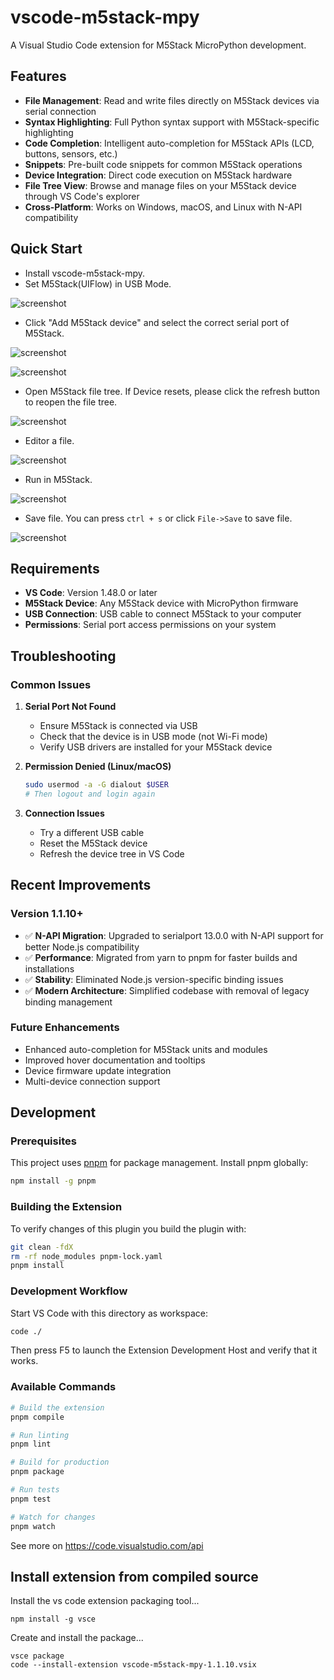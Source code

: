 # vscode-m5stack-mpy

A Visual Studio Code extension for M5Stack MicroPython development.

## Features

- **File Management**: Read and write files directly on M5Stack devices via serial connection
- **Syntax Highlighting**: Full Python syntax support with M5Stack-specific highlighting
- **Code Completion**: Intelligent auto-completion for M5Stack APIs (LCD, buttons, sensors, etc.)
- **Snippets**: Pre-built code snippets for common M5Stack operations
- **Device Integration**: Direct code execution on M5Stack hardware
- **File Tree View**: Browse and manage files on your M5Stack device through VS Code's explorer
- **Cross-Platform**: Works on Windows, macOS, and Linux with N-API compatibility

## Quick Start

- Install vscode-m5stack-mpy.
- Set M5Stack(UIFlow) in USB Mode.

![screenshot](./resources/quick-start-7.JPG)

- Click "Add M5Stack device" and select the correct serial port of M5Stack.

![screenshot](https://github.com/curdeveryday/vscode-m5stack-mpy/raw/master/resources/quick-start-1.png)

![screenshot](https://github.com/curdeveryday/vscode-m5stack-mpy/raw/master/resources/quick-start-2.png)

- Open M5Stack file tree. If Device resets, please click the refresh button to reopen the file tree.

![screenshot](https://github.com/curdeveryday/vscode-m5stack-mpy/raw/master/resources/quick-start-3.png)

- Editor a file.

![screenshot](https://github.com/curdeveryday/vscode-m5stack-mpy/raw/master/resources/quick-start-4.png)

- Run in M5Stack.

![screenshot](https://github.com/curdeveryday/vscode-m5stack-mpy/raw/master/resources/quick-start-5.png)

- Save file. You can press `ctrl + s` or click `File->Save` to save file.

![screenshot](https://github.com/curdeveryday/vscode-m5stack-mpy/raw/master/resources/quick-start-6.png)

## Requirements

- **VS Code**: Version 1.48.0 or later
- **M5Stack Device**: Any M5Stack device with MicroPython firmware
- **USB Connection**: USB cable to connect M5Stack to your computer
- **Permissions**: Serial port access permissions on your system

## Troubleshooting

### Common Issues

1. **Serial Port Not Found**
   - Ensure M5Stack is connected via USB
   - Check that the device is in USB mode (not Wi-Fi mode)
   - Verify USB drivers are installed for your M5Stack device

2. **Permission Denied (Linux/macOS)**
   ```bash
   sudo usermod -a -G dialout $USER
   # Then logout and login again
   ```

3. **Connection Issues**
   - Try a different USB cable
   - Reset the M5Stack device
   - Refresh the device tree in VS Code

## Recent Improvements

### Version 1.1.10+
- ✅ **N-API Migration**: Upgraded to serialport 13.0.0 with N-API support for better Node.js compatibility
- ✅ **Performance**: Migrated from yarn to pnpm for faster builds and installations
- ✅ **Stability**: Eliminated Node.js version-specific binding issues
- ✅ **Modern Architecture**: Simplified codebase with removal of legacy binding management

### Future Enhancements
- Enhanced auto-completion for M5Stack units and modules
- Improved hover documentation and tooltips
- Device firmware update integration
- Multi-device connection support

## Development

### Prerequisites

This project uses [pnpm](https://pnpm.io/) for package management. Install pnpm globally:

```bash
npm install -g pnpm
```

### Building the Extension

To verify changes of this plugin you build the plugin with:

```bash
git clean -fdX
rm -rf node_modules pnpm-lock.yaml
pnpm install
```

### Development Workflow

Start VS Code with this directory as workspace:

```bash
code ./
```

Then press F5 to launch the Extension Development Host and verify that it works.

### Available Commands

```bash
# Build the extension
pnpm compile

# Run linting
pnpm lint

# Build for production
pnpm package

# Run tests
pnpm test

# Watch for changes
pnpm watch
```

See more on https://code.visualstudio.com/api

## Install extension from compiled source

Install the vs code extension packaging tool...
```
npm install -g vsce
```

Create and install the package...
```
vsce package
code --install-extension vscode-m5stack-mpy-1.1.10.vsix 
```
